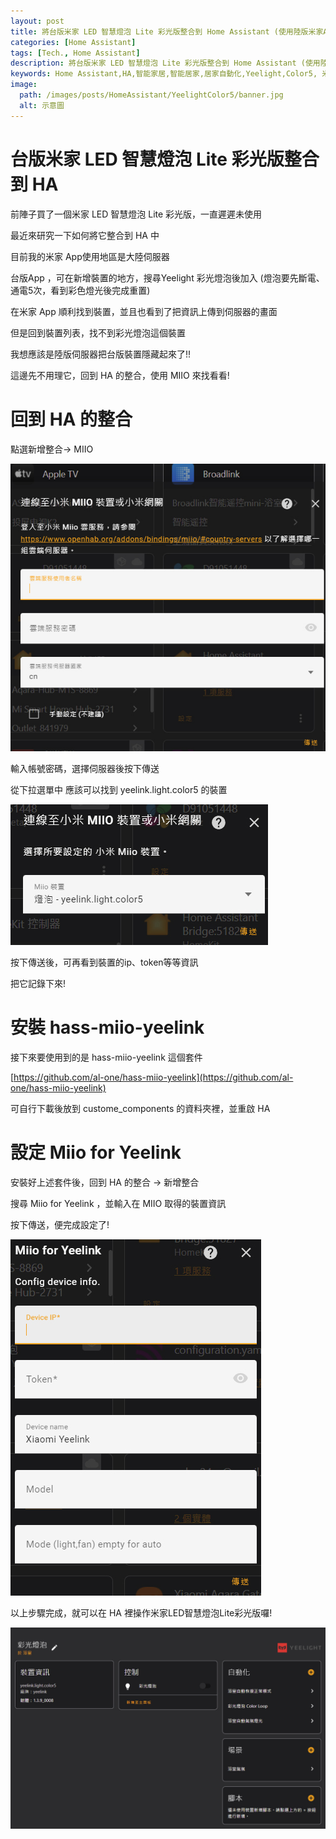 ```yaml
---
layout: post
title: 將台版米家 LED 智慧燈泡 Lite 彩光版整合到 Home Assistant (使用陸版米家APP)
categories: [Home Assistant]
tags: [Tech., Home Assistant]
description: 將台版米家 LED 智慧燈泡 Lite 彩光版整合到 Home Assistant (使用陸版米家APP)
keywords: Home Assistant,HA,智能家居,智能居家,居家自動化,Yeelight,Color5, 米家, LED, 智慧燈泡, Lite, 彩光版
image:
  path: /images/posts/HomeAssistant/YeelightColor5/banner.jpg
  alt: 示意圖
---
```


# 台版米家 LED 智慧燈泡 Lite 彩光版整合到 HA
前陣子買了一個米家 LED 智慧燈泡 Lite 彩光版，一直遲遲未使用

最近來研究一下如何將它整合到 HA 中

目前我的米家 App使用地區是大陸伺服器

台版App ，可在新增裝置的地方，搜尋Yeelight 彩光燈泡後加入 (燈泡要先斷電、通電5次，看到彩色燈光後完成重置)

在米家 App 順利找到裝置，並且也看到了把資訊上傳到伺服器的畫面

但是回到裝置列表，找不到彩光燈泡這個裝置

我想應該是陸版伺服器把台版裝置隱藏起來了!!

這邊先不用理它，回到 HA 的整合，使用 MIIO 來找看看!

# 回到 HA 的整合
點選新增整合-> MIIO

![MIIO](/images/posts/HomeAssistant/YeelightColor5/miio.jpg)

輸入帳號密碼，選擇伺服器後按下傳送

從下拉選單中 應該可以找到 yeelink.light.color5 的裝置

![Yeelight](/images/posts/HomeAssistant/YeelightColor5/color5.jpg)

按下傳送後，可再看到裝置的ip、token等等資訊

把它記錄下來!

# 安裝 hass-miio-yeelink
接下來要使用到的是 hass-miio-yeelink 這個套件

[https://github.com/al-one/hass-miio-yeelink](https://github.com/al-one/hass-miio-yeelink)

可自行下載後放到 custome_components 的資料夾裡，並重啟 HA


# 設定 Miio for Yeelink
安裝好上述套件後，回到 HA 的整合 -> 新增整合

搜尋 Miio for Yeelink ，並輸入在 MIIO 取得的裝置資訊

按下傳送，便完成設定了!

![Miio for Yeelink](/images/posts/HomeAssistant/YeelightColor5/yeelink.jpg)

以上步驟完成，就可以在 HA 裡操作米家LED智慧燈泡Lite彩光版囉!

![Yeelink Color5](/images/posts/HomeAssistant/YeelightColor5/final.jpg)

